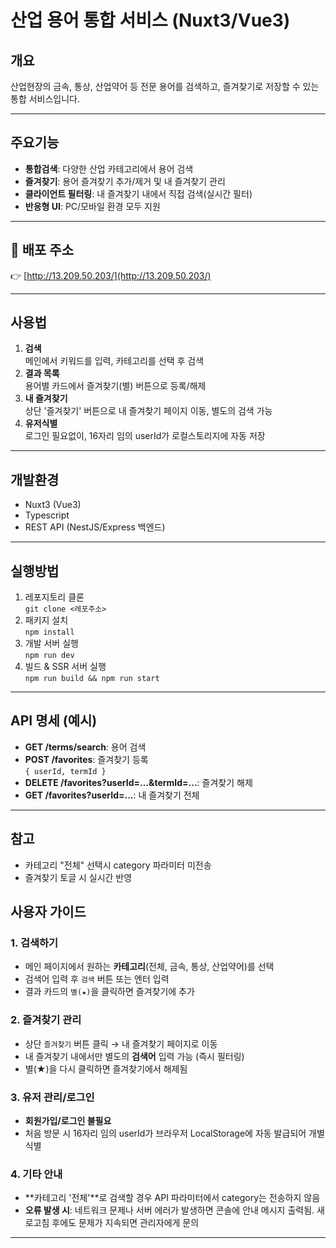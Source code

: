 # 산업 용어 통합 서비스 (Nuxt3/Vue3)

## 개요
산업현장의 금속, 통상, 산업약어 등 전문 용어를 검색하고, 즐겨찾기로 저장할 수 있는 통합 서비스입니다.

---

## 주요기능

- **통합검색**: 다양한 산업 카테고리에서 용어 검색
- **즐겨찾기**: 용어 즐겨찾기 추가/제거 및 내 즐겨찾기 관리
- **클라이언트 필터링**: 내 즐겨찾기 내에서 직접 검색(실시간 필터)
- **반응형 UI**: PC/모바일 환경 모두 지원

---
## 🔗 배포 주소

👉 [http://13.209.50.203/](http://13.209.50.203/)

---

## 사용법

1. **검색**  
   메인에서 키워드를 입력, 카테고리를 선택 후 검색
2. **결과 목록**  
   용어별 카드에서 즐겨찾기(별) 버튼으로 등록/해제
3. **내 즐겨찾기**  
   상단 '즐겨찾기' 버튼으로 내 즐겨찾기 페이지 이동, 별도의 검색 가능
4. **유저식별**  
   로그인 필요없이, 16자리 임의 userId가 로컬스토리지에 자동 저장

---

## 개발환경

- Nuxt3 (Vue3)
- Typescript
- REST API (NestJS/Express 백엔드)

---

## 실행방법

1. 레포지토리 클론  
   `git clone <레포주소>`
2. 패키지 설치  
   `npm install`
3. 개발 서버 실행  
   `npm run dev`
4. 빌드 & SSR 서버 실행  
   `npm run build && npm run start`

---

## API 명세 (예시)

- **GET /terms/search**: 용어 검색
- **POST /favorites**: 즐겨찾기 등록  
  `{ userId, termId }`
- **DELETE /favorites?userId=...&termId=...**: 즐겨찾기 해제
- **GET /favorites?userId=...**: 내 즐겨찾기 전체

---

## 참고

- 카테고리 "전체" 선택시 category 파라미터 미전송
- 즐겨찾기 토글 시 실시간 반영


## 사용자 가이드

### 1. 검색하기

- 메인 페이지에서 원하는 **카테고리**(전체, 금속, 통상, 산업약어)를 선택
- 검색어 입력 후 `검색` 버튼 또는 엔터 입력
- 결과 카드의 `별(★)`을 클릭하면 즐겨찾기에 추가

### 2. 즐겨찾기 관리

- 상단 `즐겨찾기` 버튼 클릭 → 내 즐겨찾기 페이지로 이동
- 내 즐겨찾기 내에서만 별도의 **검색어** 입력 가능 (즉시 필터링)
- 별(★)을 다시 클릭하면 즐겨찾기에서 해제됨

### 3. 유저 관리/로그인

- **회원가입/로그인 불필요**
- 처음 방문 시 16자리 임의 userId가 브라우저 LocalStorage에 자동 발급되어 개별 식별

### 4. 기타 안내

- **카테고리 '전체'**로 검색할 경우 API 파라미터에서 category는 전송하지 않음
- **오류 발생 시**: 네트워크 문제나 서버 에러가 발생하면 콘솔에 안내 메시지 출력됨. 새로고침 후에도 문제가 지속되면 관리자에게 문의

---
